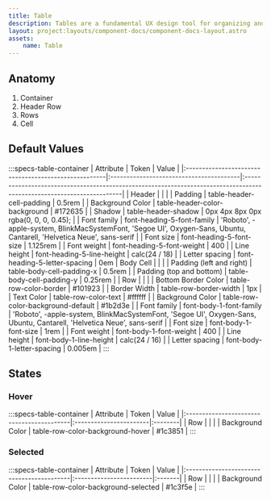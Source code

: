 ```yaml
---
title: Table
description: Tables are a fundamental UX design tool for organizing and displaying data.
layout: project:layouts/component-docs/component-docs-layout.astro
assets:
    name: Table
---
```


## Anatomy

<ol>
    <li>Container</li>
    <li>Header Row</li>
    <li>Rows</li>
    <li>Cell</li>
</ol>

## Default Values

:::specs-table-container
| Attribute                                            | Token                                   | Value                                                                                                                 |
|:-----------------------------------------------------|:----------------------------------------|:----------------------------------------------------------------------------------------------------------------------|
| <span class="attr-title">Header</span>            |                                         |                                                                                                                       |
| Padding                              | table-header-cell-padding                 | 0.5rem                                                                                                                  |
| Background Color                              | table-header-color-background                 | #172635                                                                                                                  |
| Shadow                               | table-header-shadow                 | 0px 4px 8px 0px rgba(0, 0, 0, 0.45);                                                                                                                  |
| Font family                                          | font-heading-5-font-family         | 'Roboto', -apple-system, BlinkMacSystemFont, 'Segoe UI', Oxygen-Sans, Ubuntu, Cantarell, 'Helvetica Neue', sans-serif |
| Font size                                            | font-heading-5-font-size           | 1.125rem                                                                                                                  |
| Font weight                                          | font-heading-5-font-weight         | 400                                                                                                                   |
| Line height                                          | font-heading-5-line-height         | calc(24 / 18)                                                                                                         |
| Letter spacing                                       | font-heading-5-letter-spacing      | 0em
| <span class="attr-title">Body Cell</span>            |                                         |                                                                                                                       |
| Padding (left and right)                             | table-body-cell-padding-x                 | 0.5rem                                                                                                                  |
| Padding (top and bottom)                             | table-body-cell-padding-y                 | 0.25rem                                                                                                                |
| <span class="attr-title">Row</span>            |                                         |                                                                                                                       |
| Bottom Border Color                             | table-row-color-border                 | #101923                                                                                                                  |
| Border Width                             | table-row-border-width                 | 1px                                                                                                                  |
| Text Color                             | table-row-color-text                 | #ffffff                                                                                                                  |
| Background Color                             | table-row-color-background-default                 | #1b2d3e                                                                                                                  |
| Font family                                          | font-body-1-font-family         | 'Roboto', -apple-system, BlinkMacSystemFont, 'Segoe UI', Oxygen-Sans, Ubuntu, Cantarell, 'Helvetica Neue', sans-serif |
| Font size                                            | font-body-1-font-size           | 1rem                                                                                                                  |
| Font weight                                          | font-body-1-font-weight         | 400                                                                                                                   |
| Line height                                          | font-body-1-line-height         | calc(24 / 16)                                                                                                         |
| Letter spacing                                       | font-body-1-letter-spacing      | 0.005em                                                                                                               |
:::

## States

### Hover

:::specs-table-container
| Attribute                                 | Token                  | Value   |
|:------------------------------------------|:-----------------------|:--------|
| <span class="attr-title">Row</span> |                        |         |
| Background Color                  | table-row-color-background-hover | #1c3851    |
:::

### Selected

:::specs-table-container
| Attribute                                 | Token                   | Value  |
|:------------------------------------------|:------------------------|:-------|
| <span class="attr-title">Row</span> |                         |        |
| Background Color                | table-row-color-background-selected | #1c3f5e   |
:::
